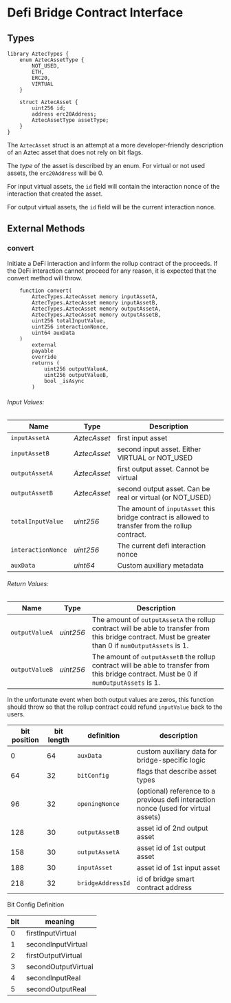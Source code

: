 # Defi Bridge Contract Interface

## Types

```
library AztecTypes {
    enum AztecAssetType {
        NOT_USED,
        ETH,
        ERC20,
        VIRTUAL
    }

    struct AztecAsset {
        uint256 id;
        address erc20Address;
        AztecAssetType assetType;
    }
}
```

The `AztecAsset` struct is an attempt at a more developer-friendly description of an Aztec asset that does not rely on bit flags.

The _type_ of the asset is described by an enum. For virtual or not used assets, the `erc20Address` will be 0.

For input virtual assets, the `id` field will contain the interaction nonce of the interaction that created the asset.

For output virtual assets, the `id` field will be the current interaction nonce.

## External Methods

### convert

Initiate a DeFi interaction and inform the rollup contract of the proceeds. If the DeFi interaction cannot proceed for any reason, it is expected that the convert method will throw.

```solidity
    function convert(
        AztecTypes.AztecAsset memory inputAssetA,
        AztecTypes.AztecAsset memory inputAssetB,
        AztecTypes.AztecAsset memory outputAssetA,
        AztecTypes.AztecAsset memory outputAssetB,
        uint256 totalInputValue,
        uint256 interactionNonce,
        uint64 auxData
    )
        external
        payable
        override
        returns (
            uint256 outputValueA,
            uint256 outputValueB,
            bool _isAsync
        )
```

###### Input Values:

| Name               | Type         | Description                                                                                      |
| ------------------ | ------------ | ------------------------------------------------------------------------------------------------ |
| `inputAssetA`      | _AztecAsset_ | first input asset                                                                                |
| `inputAssetB`      | _AztecAsset_ | second input asset. Either VIRTUAL or NOT_USED                                                   |
| `outputAssetA`     | _AztecAsset_ | first output asset. Cannot be virtual                                                            |
| `outputAssetB`     | _AztecAsset_ | second output asset. Can be real or virtual (or NOT_USED)                                        |
| `totalInputValue`  | _uint256_    | The amount of `inputAsset` this bridge contract is allowed to transfer from the rollup contract. |
| `interactionNonce` | _uint256_    | The current defi interaction nonce                                                               |
| `auxData`          | _uint64_     | Custom auxiliary metadata                                                                        |

###### Return Values:

| Name           | Type      | Description                                                                                                                                            |
| -------------- | --------- | ------------------------------------------------------------------------------------------------------------------------------------------------------ |
| `outputValueA` | _uint256_ | The amount of `outputAssetA` the rollup contract will be able to transfer from this bridge contract. Must be greater than 0 if `numOutputAssets` is 1. |
| `outputValueB` | _uint256_ | The amount of `outputAssetB` the rollup contract will be able to transfer from this bridge contract. Must be 0 if `numOutputAssets` is 1.              |

In the unfortunate event when both output values are zeros, this function should throw so that the rollup contract could refund `inputValue` back to the users.

[^1]: BridgeCallData is a 250-bit concatenation of the following data (starting at the most significant bit position):

| bit position | bit length | definition        | description                                                                         |
| ------------ | ---------- | ----------------- | ----------------------------------------------------------------------------------- |
| 0            | 64         | `auxData`         | custom auxiliary data for bridge-specific logic                                     |
| 64           | 32         | `bitConfig`       | flags that describe asset types                                                     |
| 96           | 32         | `openingNonce`    | (optional) reference to a previous defi interaction nonce (used for virtual assets) |
| 128          | 30         | `outputAssetB`    | asset id of 2nd output asset                                                        |
| 158          | 30         | `outputAssetA`    | asset id of 1st output asset                                                        |
| 188          | 30         | `inputAsset`      | asset id of 1st input asset                                                         |
| 218          | 32         | `bridgeAddressId` | id of bridge smart contract address                                                 |

Bit Config Definition

| bit | meaning |
| --- | --- |
| 0 | firstInputVirtual |
| 1 | secondInputVirtual |
| 2 | firstOutputVirtual |
| 3 | secondOutputVirtual |
| 4 | secondInputReal |
| 5 | secondOutputReal |
